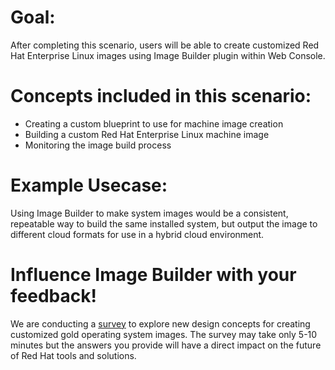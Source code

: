 # Goal:
After completing this scenario, users will be able to create customized Red Hat Enterprise Linux images using Image Builder plugin within Web Console.

# Concepts included in this scenario:
* Creating a custom blueprint to use for machine image creation
* Building a custom Red Hat Enterprise Linux machine image
* Monitoring the image build process

# Example Usecase:
Using Image Builder to make system images would be a consistent, repeatable
way to build the same installed system, but output the image to different
cloud formats for use in a hybrid cloud environment.

# Influence Image Builder with your feedback!
We are conducting a [survey](https://redhatdg.co1.qualtrics.com/jfe/form/SV_aWQfWV5jrPSufCB?link=katacoda) to explore new design concepts for creating customized gold operating system images. The survey may take only 5-10 minutes but the answers you provide will have a direct impact on the future of Red Hat tools and solutions.
